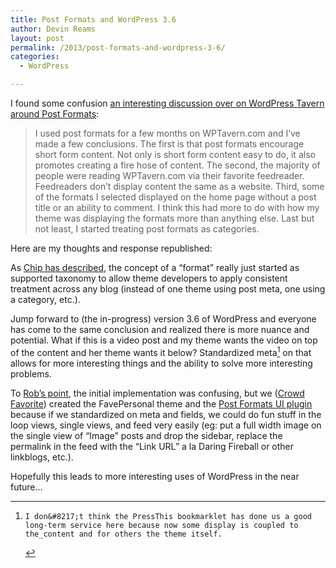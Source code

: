 ```yaml
---
title: Post Formats and WordPress 3.6
author: Devin Reams
layout: post
permalink: /2013/post-formats-and-wordpress-3-6/
categories:
  - WordPress

---
```

I found some confusion [an interesting discussion over on WordPress Tavern around Post Formats][1]:

> I used post formats for a few months on WPTavern.com and I’ve made a few conclusions. The first is that post formats encourage short form content. Not only is short form content easy to do, it also promotes creating a fire hose of content. The second, the majority of people were reading WPTavern.com via their favorite feedreader. Feedreaders don’t display content the same as a website. Third, some of the formats I selected displayed on the home page without a post title or an ability to comment. I think this had more to do with how my theme was displaying the formats more than anything else. Last but not least, I started treating post formats as categories. 

Here are my thoughts and response republished:

As [Chip has described][2], the concept of a &#8220;format&#8221; really just started as supported taxonomy to allow theme developers to apply consistent treatment across any blog (instead of one theme using post meta, one using a category, etc.).

Jump forward to (the in-progress) version 3.6 of WordPress and everyone has come to the same conclusion and realized there is more nuance and potential. What if this is a video post and my theme wants the video on top of the content and her theme wants it below? Standardized meta[^1] on that allows for more interesting things and the ability to solve more interesting problems.

To [Rob&#8217;s point][3], the initial implementation was confusing, but we ([Crowd Favorite][4]) created the FavePersonal theme and the [Post Formats UI plugin][5] because if we standardized on meta and fields, we could do fun stuff in the loop views, single views, and feed very easily (eg: put a full width image on the single view of &#8220;Image&#8221; posts and drop the sidebar, replace the permalink in the feed with the &#8220;Link URL&#8221; a la Daring Fireball or other linkblogs, etc.).

Hopefully this leads to more interesting uses of WordPress in the near future&#8230;

[^1]:    I don&#8217;t think the PressThis bookmarklet has done us a good long-term service here because now some display is coupled to the_content and for others the theme itself.

 [1]: http://www.wptavern.com/post-format-history-and-wordpress-3-6
 [2]: http://www.wptavern.com/post-format-history-and-wordpress-3-6#comment-21980
 [3]: http://www.wptavern.com/post-format-history-and-wordpress-3-6#comment-21856
 [4]: http://crowdfavorite.com/
 [5]: https://github.com/crowdfavorite/wp-post-formats